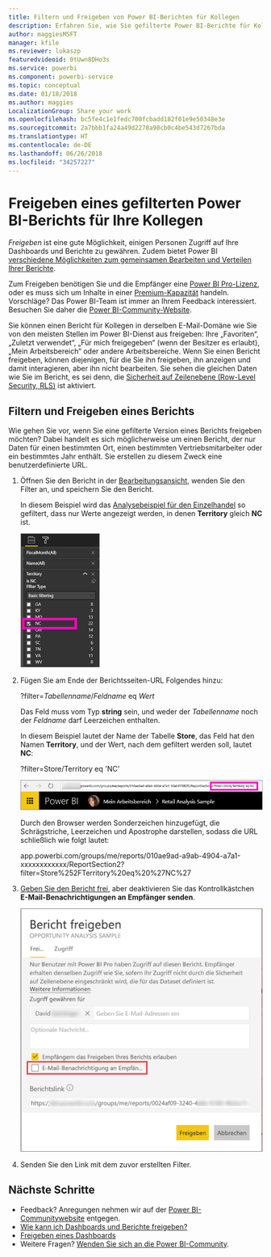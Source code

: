 ```yaml
---
title: Filtern und Freigeben von Power BI-Berichten für Kollegen
description: Erfahren Sie, wie Sie gefilterte Power BI-Berichte für Kollegen in Ihrer Organisation freigeben.
author: maggiesMSFT
manager: kfile
ms.reviewer: lukaszp
featuredvideoid: 0tUwn8DHo3s
ms.service: powerbi
ms.component: powerbi-service
ms.topic: conceptual
ms.date: 01/18/2018
ms.author: maggies
LocalizationGroup: Share your work
ms.openlocfilehash: bc5fe4c1e1fedc700fcbadd182f01e9e50348e3e
ms.sourcegitcommit: 2a7bbb1fa24a49d2278a90cb0c4be543d7267bda
ms.translationtype: HT
ms.contentlocale: de-DE
ms.lasthandoff: 06/26/2018
ms.locfileid: "34257227"
---
```

# <a name="share-a-filtered-power-bi-report-with-your-coworkers"></a>Freigeben eines gefilterten Power BI-Berichts für Ihre Kollegen
*Freigeben* ist eine gute Möglichkeit, einigen Personen Zugriff auf Ihre Dashboards und Berichte zu gewähren. Zudem bietet Power BI [verschiedene Möglichkeiten zum gemeinsamen Bearbeiten und Verteilen Ihrer Berichte](service-how-to-collaborate-distribute-dashboards-reports.md).

Zum Freigeben benötigen Sie und die Empfänger eine [Power BI Pro-Lizenz](service-free-vs-pro.md), oder es muss sich um Inhalte in einer [Premium-Kapazität](service-premium.md) handeln. Vorschläge? Das Power BI-Team ist immer an Ihrem Feedback interessiert. Besuchen Sie daher die [Power BI-Community-Website](https://community.powerbi.com/).

Sie können einen Bericht für Kollegen in derselben E-Mail-Domäne wie Sie von den meisten Stellen im Power BI-Dienst aus freigeben: Ihre „Favoriten“, „Zuletzt verwendet“, „Für mich freigegeben“ (wenn der Besitzer es erlaubt), „Mein Arbeitsbereich“ oder andere Arbeitsbereiche. Wenn Sie einen Bericht freigeben, können diejenigen, für die Sie ihn freigeben, ihn anzeigen und damit interagieren, aber ihn nicht bearbeiten. Sie sehen die gleichen Daten wie Sie im Bericht, es sei denn, die [Sicherheit auf Zeilenebene (Row-Level Security, RLS)](service-admin-rls.md) ist aktiviert. 

## <a name="filter-and-share-a-report"></a>Filtern und Freigeben eines Berichts
Wie gehen Sie vor, wenn Sie eine gefilterte Version eines Berichts freigeben möchten? Dabei handelt es sich möglicherweise um einen Bericht, der nur Daten für einen bestimmten Ort, einen bestimmten Vertriebsmitarbeiter oder ein bestimmtes Jahr enthält. Sie erstellen zu diesem Zweck eine benutzerdefinierte URL.

1. Öffnen Sie den Bericht in der [Bearbeitungsansicht](service-reading-view-and-editing-view.md), wenden Sie den Filter an, und speichern Sie den Bericht.
   
   In diesem Beispiel wird das [Analysebeispiel für den Einzelhandel](sample-tutorial-connect-to-the-samples.md) so gefiltert, dass nur Werte angezeigt werden, in denen **Territory** gleich **NC** ist.
   
   ![Berichtsfilterbereich](media/service-share-reports/power-bi-filter-report2.png)
2. Fügen Sie am Ende der Berichtsseiten-URL Folgendes hinzu:
   
   ?filter=*Tabellenname*/*Feldname* eq *Wert*
   
    Das Feld muss vom Typ **string** sein, und weder der *Tabellenname* noch der *Feldname* darf Leerzeichen enthalten.
   
   In diesem Beispiel lautet der Name der Tabelle **Store**, das Feld hat den Namen **Territory**, und der Wert, nach dem gefiltert werden soll, lautet **NC**:
   
    ?filter=Store/Territory eq 'NC'
   
   ![URL für gefilterten Bericht](media/service-share-reports/power-bi-filter-url3.png)
   
   Durch den Browser werden Sonderzeichen hinzugefügt, die Schrägstriche, Leerzeichen und Apostrophe darstellen, sodass die URL schließlich wie folgt lautet:
   
   app.powerbi.com/groups/me/reports/010ae9ad-a9ab-4904-a7a1-xxxxxxxxxxxx/ReportSection2?filter=Store%252FTerritory%20eq%20%27NC%27

3. [Geben Sie den Bericht frei](service-share-dashboards.md), aber deaktivieren Sie das Kontrollkästchen **E-Mail-Benachrichtigungen an Empfänger senden**. 

    ![Dialogfeld „Bericht freigeben“](media/service-share-reports/power-bi-share-report-dialog.png)

4. Senden Sie den Link mit dem zuvor erstellten Filter.

## <a name="next-steps"></a>Nächste Schritte
* Feedback? Anregungen nehmen wir auf der [Power BI-Communitywebsite](https://community.powerbi.com/) entgegen.
* [Wie kann ich Dashboards und Berichte freigeben?](service-how-to-collaborate-distribute-dashboards-reports.md)
* [Freigeben eines Dashboards](service-share-dashboards.md)
* Weitere Fragen? [Wenden Sie sich an die Power BI-Community](http://community.powerbi.com/).

